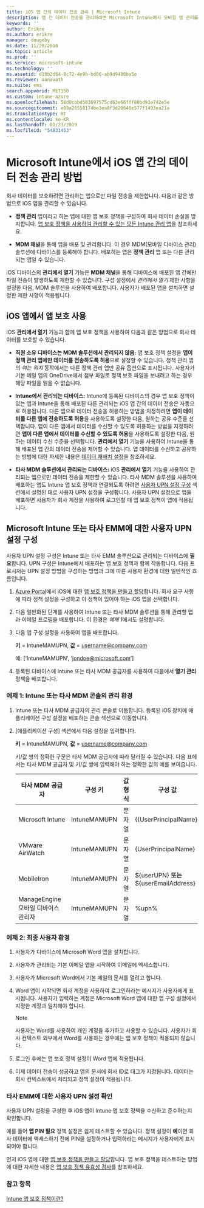 ```yaml
---
title: iOS 앱 간의 데이터 전송 관리 | Microsoft Intune
description: 앱 간 데이터 전송을 관리하려면 Microsoft Intune에서 모바일 앱 관리를 사용하는 법을 이해합니다.
keywords: ''
author: Erikre
ms.author: erikre
manager: dougeby
ms.date: 11/28/2018
ms.topic: article
ms.prod: ''
ms.service: microsoft-intune
ms.technology: ''
ms.assetid: d10b2d64-8c72-4e9b-bd06-ab9d9486ba5e
ms.reviewer: aanavath
ms.suite: ems
search.appverid: MET150
ms.custom: intune-azure
ms.openlocfilehash: 58d0cbbd503697575cd63e66fff80bd91e742e5e
ms.sourcegitcommit: e08a26558174be3ea8f3d20646e577f1493ea21a
ms.translationtype: HT
ms.contentlocale: ko-KR
ms.lasthandoff: 01/23/2019
ms.locfileid: "54831453"
---
```

# <a name="how-to-manage-data-transfer-between-ios-apps-in-microsoft-intune"></a>Microsoft Intune에서 iOS 앱 간의 데이터 전송 관리 방법

회사 데이터를 보호하려면 관리하는 앱으로만 파일 전송을 제한합니다. 다음과 같은 방법으로 iOS 앱을 관리할 수 있습니다.

-   **정책 관리** 앱이라고 하는 앱에 대한 앱 보호 정책을 구성하여 회사 데이터 손실을 방지합니다. [앱 보호 정책을 사용하여 관리할 수 있는 모든 Intune 관리 앱](https://www.microsoft.com/cloud-platform/microsoft-intune-apps)을 참조하세요.

-   **MDM 채널**을 통해 앱을 배포 및 관리합니다. 이 경우 MDM(모바일 디바이스 관리) 솔루션에 디바이스를 등록해야 합니다. 배포하는 앱은 **정책 관리** 앱 또는 다른 관리되는 앱일 수 있습니다.

iOS 디바이스의 **관리에서 열기** 기능은 **MDM 채널**을 통해 디바이스에 배포된 앱 간에만 파일 전송이 발생하도록 제한할 수 있습니다. 구성 설정에서 *관리에서 열기* 제한 사항을 설정한 다음, MDM 솔루션을 사용하여 배포합니다.  사용자가 배포된 앱을 설치하면 설정한 제한 사항이 적용됩니다.

##  <a name="use-app-protection-with-ios-apps"></a>iOS 앱에서 앱 보호 사용
iOS **관리에서 열기** 기능과 함께 앱 보호 정책을 사용하여 다음과 같은 방법으로 회사 데이터를 보호할 수 있습니다.

-   **직원 소유 디바이스는 MDM 솔루션에서 관리되지 않음:** 앱 보호 정책 설정을 **앱이 정책 관리 앱에만 데이터를 전송하도록 허용**으로 설정할 수 있습니다. 정책 관리 앱의 *여는 위치* 동작에서는 다른 정책 관리 앱만 공유 옵션으로 표시됩니다. 사용자가 기본 메일 앱의 OneDrive에서 첨부 파일로 정책 보호 파일을 보내려고 하는 경우 해당 파일을 읽을 수 없습니다.

-   **Intune에서 관리되는 디바이스:** Intune에 등록된 디바이스의 경우 앱 보호 정책이 있는 앱과 Intune을 통해 배포된 다른 관리되는 iOS 앱 간의 데이터 전송은 자동으로 허용됩니다. 다른 앱으로 데이터 전송을 허용하는 방법을 지정하려면 **앱이 데이터를 다른 앱에 전송하도록 허용**을 사용하도록 설정한 다음, 원하는 공유 수준을 선택합니다. 앱이 다른 앱에서 데이터를 수신할 수 있도록 허용하는 방법을 지정하려면 **앱이 다른 앱에서 데이터를 수신할 수 있도록 허용**을 사용하도록 설정한 다음, 원하는 데이터 수신 수준을 선택합니다. **관리에서 열기** 기능을 사용하여 Intune을 통해 배포된 앱 간의 데이터 전송을 제어할 수 있습니다. 앱 데이터를 수신하고 공유하는 방법에 대한 자세한 내용은 [데이터 재배치 설정](app-protection-policy-settings-ios.md#data-protection-settings)을 참조하세요.   

-   **타사 MDM 솔루션에서 관리되는 디바이스:** iOS **관리에서 열기** 기능을 사용하여 관리되는 앱으로만 데이터 전송을 제한할 수 있습니다.
타사 MDM 솔루션을 사용하여 배포하는 앱도 Intune 앱 보호 정책과 연결되도록 하려면 [사용자 UPN 설정 구성](#configure-user-upn-setting-for-microsoft-intune-or-third-party-emm) 섹션에서 설명된 대로 사용자 UPN 설정을 구성합니다. 사용자 UPN 설정으로 앱을 배포하면 사용자가 회사 계정을 사용하여 로그인할 때 앱 보호 정책이 앱에 적용됩니다.

## <a name="configure-user-upn-setting-for-microsoft-intune-or-third-party-emm"></a>Microsoft Intune 또는 타사 EMM에 대한 사용자 UPN 설정 구성
사용자 UPN 설정 구성은 Intune 또는 타사 EMM 솔루션으로 관리되는 디바이스에 **필요**합니다. UPN 구성은 Intune에서 배포하는 앱 보호 정책과 함께 작동합니다. 다음 프로시저는 UPN 설정 방법을 구성하는 방법과 그에 따른 사용자 환경에 대한 일반적인 흐름입니다.

1.  [Azure Portal](https://portal.azure.com)에서 iOS에 대한 [앱 보호 정책을 만들고 할당](app-protection-policies.md)합니다. 회사 요구 사항에 따라 정책 설정을 구성하고 이 정책이 있어야 하는 iOS 앱을 선택합니다.

2.  다음 일반화된 단계를 사용하여 Intune 또는 타사 MDM 솔루션을 통해 관리할 앱과 이메일 프로필을 배포합니다. 이 환경은 *예제 1*에서도 설명합니다.

3.  다음 앱 구성 설정을 사용하여 앱을 배포합니다.

      **키** = IntuneMAMUPN, **값** = <username@company.com>

      예: [‘IntuneMAMUPN’, ‘jondoe@microsoft.com’]

4.  등록된 디바이스에 Intune 또는 타사 MDM 공급자를 사용하여 다음에서 **열기 관리** 정책을 배포합니다.


### <a name="example-1-admin-experience-in-intune-or-third-party-mdm-console"></a>예제 1: Intune 또는 타사 MDM 콘솔의 관리 환경

1. Intune 또는 타사 MDM 공급자의 관리 콘솔로 이동합니다. 등록된 iOS 장치에 애플리케이션 구성 설정을 배포하는 콘솔 섹션으로 이동합니다.

2. [애플리케이션 구성] 섹션에서 다음 설정을 입력합니다.

   **키** = IntuneMAMUPN, **값** = <username@company.com>

   키/값 쌍의 정확한 구문은 타사 MDM 공급자에 따라 달라질 수 있습니다. 다음 표에서는 타사 MDM 공급자 및 키/값 쌍에 입력해야 하는 정확한 값의 예를 보여줍니다.

   |타사 MDM 공급자| 구성 키 | 값 형식 | 구성 값|
   | ------- | ---- | ---- | ---- |
   |Microsoft Intune| IntuneMAMUPN | 문자열 | {{UserPrincipalName}}|
   |VMware AirWatch| IntuneMAMUPN | 문자열 | {UserPrincipalName}|
   |MobileIron | IntuneMAMUPN | 문자열 | ${userUPN} **또는** ${userEmailAddress} |
   |ManageEngine 모바일 디바이스 관리자 | IntuneMAMUPN | 문자열 | %upn% |


### <a name="example-2-end-user-experience"></a>예제 2: 최종 사용자 환경

1.  사용자가 디바이스에 Microsoft Word 앱을 설치합니다.

2.  사용자가 관리되는 기본 이메일 앱을 시작하여 이메일에 액세스합니다.

3.  사용자가 Microsoft Word에서 기본 메일의 문서를 열려고 합니다.

4.  Word 앱이 시작되면 회사 계정을 사용하여 로그인하라는 메시지가 사용자에게 표시됩니다. 사용자가 입력하는 계정은 Microsoft Word 앱에 대한 앱 구성 설정에서 지정한 계정과 일치해야 합니다.

    > [!NOTE]
    > 사용자는 Word를 사용하여 개인 계정을 추가하고 사용할 수 있습니다. 사용자가 회사 컨텍스트 외부에서 Word를 사용하는 경우에는 앱 보호 정책이 적용되지 않습니다. 

5.  로그인 후에는 앱 보호 정책 설정이 Word 앱에 적용됩니다.

6.  이제 데이터 전송이 성공하고 앱의 문서에 회사 ID로 태그가 지정됩니다.  데이터는 회사 컨텍스트에서 처리되고 정책 설정이 적용됩니다. 

### <a name="validate-user-upn-setting-for-third-party-emm"></a>타사 EMM에 대한 사용자 UPN 설정 확인

사용자 UPN 설정을 구성한 후 iOS 앱이 Intune 앱 보호 정책을 수신하고 준수하는지 확인합니다.

예를 들어 **앱 PIN 필요** 정책 설정은 쉽게 테스트할 수 있습니다. 정책 설정이 **예**이면 회사 데이터에 액세스하기 전에 PIN을 설정하거나 입력하라는 메시지가 사용자에게 표시되어야 합니다.

먼저 iOS 앱에 대한 [앱 보호 정책을 만들고 할당](app-protection-policies.md)합니다. 앱 보호 정책을 테스트하는 방법에 대한 자세한 내용은 [앱 보호 정책 유효성 검사](app-protection-policies-validate.md)를 참조하세요.


### <a name="see-also"></a>참고 항목
[Intune 앱 보호 정책이란?](app-protection-policy.md)